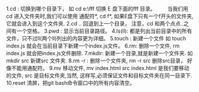 1.cd : 切换到哪个目录下， 如 cd e:\fff  切换 E 盘下面的fff 目录。
　　当我们用cd 进入文件夹时,我们可以使用 通配符*, cd f*,  如果E盘下只有一个f开头的文件夹,它就会进入到这个文件夹.
2.cd .. 回退到上一个目录， 注意，cd 和两个点点..之间有一个空格。
3.pwd : 显示当前目录路径。
4.ls(ll): 都是列出当前目录中的所有文件，只不过ll(两个ll)列出的内容更为详细。
5.touch : 新建一个文件 如 touch index.js 就会在当前目录下新建一个index.js文件。
6.rm:  删除一个文件, rm index.js 就会把index.js文件删除.
7.mkdir: 新建一个目录,就是新建一个文件夹. 如mkdir src 新建src 文件夹.
8.rm -r : 删除一个文件夹,  rm -r src 删除src目录， 好像不能用通配符。
9.mv 移动文件, mv index.html src   index.html 是我们要移动的文件, src 是目标文件夹,当然, 这样写,必须保证文件和目标文件夹在同一目录下.
10.reset 清屏，把git bash命令窗口中的所有内容清空。